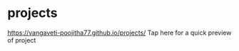 # projects
https://vangaveti-poojitha77.github.io/projects/  Tap here for a quick preview of project
